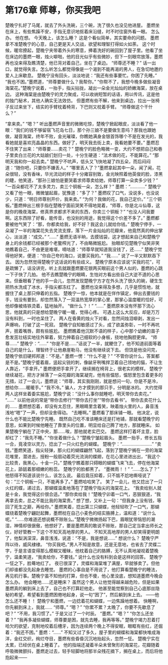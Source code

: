 # 第176章 师尊，你买我吧
楚晚宁扎好了马尾，就去了外头洗碗，三个碗，洗了很久也没见他进屋。
墨燃坐在床上，有些焦躁不安，手指无意识地抠着床沿缝，时不时往窗外看一眼。
怎么办。
他在想。
今天晚上，该怎么睡？
这是个看似简单，其实要命的问题。
墨燃拿不准楚晚宁的心意，自己更是天人交战，欲望和理智打得如火如荼。
这个时候，暖帘撩起，楚晚宁夹带着外头的寒意，捧着洗好的碗回到了屋子里。他看了坐在床边的墨燃一眼，烛火噼啪，他的目光似乎有些微妙，但下一刻眼帘放落，墨燃再也没来得及瞧清楚，他已背对着自己，坐在了桌边。
“师尊还不睡？”
话一出口，就觉得失言。怎么听怎么都觉得像是一个渴到不能再渴的男人，在急切地邀约爱人上床歇息。
楚晚宁没有回头，淡淡地说：“我还有些事要忙。你困了先睡。”
“我也不困。”墨燃道，“师尊要做什么？我帮你。”
“你帮不了，我想今晚多做些凝音海棠花。”楚晚宁说着，一抬手，指尖拈拢，凝出一朵金光灿灿的娇嫩海棠，放在桌边。
这种海棠是由楚晚宁的灵力聚成，可以收纳短暂的话语，用以传讯，这是他的独门秘术，其他人确实无法效仿。
但墨燃有些不解，他来到桌边，拉出一张椅子反过来坐下，结实的手臂枕着椅背，下巴则又枕着手臂。
“师尊做这个干什么？”

“拿来卖。”
“嗯？”
听出墨燃声音里的微微吃惊，楚晚宁掀起眼皮，淡淡看了他一眼：“我们的钱不够留宿飞花岛七日，那个孙三娘不是要做生意吗？那我也跟她做，凝音海棠，终年不败，金光璀璨，你瞧她满身金银首饰哪个不是在发光的，我看她就是喜欢亮晶晶的东西。做好了，明天我去街上卖，我看她要不要。”
墨燃忍不住笑了出来：“师尊要……卖花？”
楚晚宁的脸色略微一变，大约不想把自己和巷子里卖白兰花的大姑娘们划归一处，十分生硬道：“法术做的花，不能算花。”
“那明天我和你一起去卖。”
楚晚宁不吭声，低头又飞快地凝了四五朵，而后闷闷道：“随你吧，只要你不嫌丢人。”
“哪里丢人了？”墨燃拿起其中一朵，闻了闻，花朵很轻，没有香味，华光流动的样子十分雍容别致，金光映照着他英俊的脸，漆黑的睫，他笑道，“那孙三娘怕是要哭着求师尊卖给她，师尊打算一朵卖多少钱？”
“一百朵都花不了太多灵力，卖三个铜板一朵，怎么样？”
墨燃：“…………”
楚晚宁又看了他一眼，微微皱起眉，犹豫道：“多了？”
墨燃叹了口气，没说多，也没说少，只道：“明日师尊别开价，我来卖。”
“为何？我做的花，我自己定价。”
“三个铜板。”墨燃伸出三根手指在楚晚宁面前哭笑不得地晃着，“师尊，你是北斗仙尊，这是你的晚夜海棠，修真界求都求不来的东西，你卖三个铜板？”
“也没人问我要啊。这东西除了好看，能传音，也没别的用途，我觉得这个价差不多了。”
墨燃都要被他气笑了：“那，你都卖给我，好不好？我这会儿就给你钱。”
楚晚宁停手，一朵凝了一半的海棠花失去灵流支撑，落下一片金灿灿的花瓣来，他竟然真的伸出掌心，淡淡道：“成交。”
“……”
墨燃无语半晌，去摸钱袋，这才想起来自己和楚晚宁身上的余钱都已经被那个老鳖榨光了，不由略微尴尬。
抬眼却见楚晚宁似笑非笑地瞧着自己，不由更是难堪，嘀咕道：“师尊早就知道我没钱了，还……”
楚晚宁觉得他好笑，便道：“你自己夸的海口，说要买我的。”
“我……”
说了一半又默默吞下去。
因为忽然觉得楚晚宁这话说的有些歧义。
楚晚宁原本应该说“买我的花”，可是疏懒了，话没讲完，听上去就跟墨燃要花银两买眼前这个男人似的，墨燃的心跳一下子快了几拍。
他不去瞧楚晚宁的眼睛，生怕对方看出些自己大逆不道的心思来。但垂眼看了他的手一会儿，忽然发现楚晚宁方才在外头洗了很久的碗，硬生生把热水洗成了冰水，手指尖都冻红了。
墨燃也没来得及多想，几乎是惯性地，就握住了桌上那只伸着的五指。
楚晚宁一惊，他本就是在佯作镇定，伸出去要钱的手，钱没有要到，却忽然落入了一双温热宽厚的掌心里，那掌心温度暖的恰好，可他却像被烙铁烫着，猛地抽开。
“做什么？！”
“……”
墨燃原本没有怀那下流心思，他就真的只是想给楚晚宁暖一暖，觉得心疼。
可遇上这么大反应，却是万万没有料到，一时也呆住了。
两人在昏黄的烛火下对看，忽然间烛泪噼剥，发出一声爆响，打破了这一死寂。
楚晚宁自知敏感过了头，成了欲盖弥彰，一时不再吭声，抿着嘴唇，颇有些尴尬。
墨燃瞧着他沉默不语的样子，心中那个幼嫩的苗子愈发茁壮结实地往外窜着，努力抻着自己细软的小身板，挠地他胸腔更痒。
“师尊……”
楚晚宁：“……”
“你是不是……”话说了一半，就鲠住了，他不知道前面等着自己的是什么，理智终于让他悬崖勒马，他没有继续说下去。
但饶是他没问完，楚晚宁依旧硬邦邦道：“不是。”
墨燃一愣：“什么不是？”
“不管你说什么，答案都是不是。”楚晚宁蹙着眉，竖起尖锐的刺，像龇牙咧嘴捍卫着自己领地的猫，不让生人靠近，“手拿开。”
墨燃便把手拿开了，继续搁在椅背上，很老实的模样。
楚晚宁继续凝花，把方才掉落了一朵花瓣的海棠凝完，他有些愠怒，愠怒里包含着更多的无措，过了一会儿，墨燃说：“师尊，其实我刚刚，就是想问一句，你是不是冷，想给你……暖暖手。”
“我不冷。”
骗人，方才摸到的那只手，分明是冰的。
大约觉得两人这样坐着委实尴尬，楚晚宁说：“没什么事你就睡吧，明天带你去卖花。”
“……”
以前他说的常是“带你去修行”“带你去打坐”“带你去看书”。
带你去卖花什么的……
墨燃想忍着，却没有太忍住，黑眼睛里含着笑，映着烛火里的人，鼻音浅浅地“嗯”了一声，但却没舍得动。
“去睡啊。”
墨燃看了那床铺一眼。
他决定，说什么也不能比楚晚宁先睡。
既然自己吃不准该睡床还是打地铺，那就看楚晚宁的意思，如果到时候他睡在了靠里头的位置，明显给自己腾了地方，那就睡床。
如果楚晚宁躺在了正中央，那……唉，那他就老实巴交。
墨燃这样打着坏主意，脸却红了：“我先不睡。”
“你坐着做什么？”楚晚宁皱起眉头。
墨燃一抬手，修长五指一合，竟凌空以灵力，捻出了一只火红色的蝴蝶。
楚晚宁：“……………………”
“卖钱。”墨燃笑道，指尖轻弹，那火红的蝴蝶翩然飞起，落到了楚晚宁搁在一旁的海棠花堆里，潜进去，授粉一般扇动着荧光流淌的蝶翅，在花心里进进出出，“我这个比较贵，我黑心，十金一只。”
楚晚宁瞧着那只碍眼的蝴蝶飞来飞去，停在他海棠花上，舔舐着那细嫩的粉蕊。
楚晚宁的脸都黑了。
“墨微雨！！”
“……怎么了？”
他怒得不知道该说什么，该怎么说。
最后竟压抑着，只不尴不尬地嘶哑说了句：“三个铜板一只，不能再多了。”
墨燃哈哈笑了。
笑了一会儿，他又捻出了一只火红的蝶，递过去，那蝴蝶温柔地落在了楚晚宁指尖的海棠花上。
“我卖给别人就是十金，我觉得这价很合适。”
“那你卖给我！”楚晚宁卯着一口气，恶狠狠道，“我再拿去卖，总之不能比我的海棠贵。”
想了想，又补上一句：“但我身上没有钱，等回了死生之巅，再给你。”
墨燃笑着，捻出第三只蝴蝶，他轻轻吹了一口气，那蝴蝶绕着楚晚宁翩跹起舞，墨燃枕在自己小麦色的结实胳膊上，温和道：“说什么呢。”
“……你难道还想说概不赊账么。”楚晚宁微微扬起下巴，眉眼犹带恼怒的潮湿，神情却很倨傲，他想好了，要是墨燃真的敢说不赊账，那自己定当拿出师长之仪，好好管教一下这个不知天高地厚的男人。
不知天高地厚的男人却笑得更明朗了，他梨涡深深，鼻音浅浅，说道：“不是，我是想说……”
想说什么？
楚晚宁严阵以待，威风棣棣。
“你买我吧。”男人不知是故意，还是无意地，也省去了灵蝶二字，于是言语变得那么模糊又暧昧，他枕着自己的胳膊，无不认真地凝视着楚晚宁，温柔笑道，“我卖给你，不要钱。”
说什么也没有料到会是这样的回答。
楚晚宁一怔之下，脸蓦地红了。
夜已很深了，灵蝶和海棠堆了满屋，早就够卖了。但他们却谁都没先起身去睡觉。
墨燃的心事自是不用说了，他打算看楚晚宁的睡法，再见机行事。楚晚宁虽不知他的打算，但也不傻，他心里没底，想知道墨燃今晚会怎么办。
他会睡地……还是睡床？
虽然这个男人让他觉得越来越危险，但是如果墨燃真的躺到床上去了，自己也不打算赶他走。
他甚至能觉察到自己心底那丝隐秘的希望，希望看到墨燃困倦地起身，说一句“困了”，然后躺到床上去。
——他怎么还不睡！！
楚晚宁和墨燃，一边捻着花和蝴蝶，一边焦躁地想着。
快睡啊，你先躺到床上，我就……
“师尊。”
“嗯？”
“你累不累？太晚了，你要不先歇息了吧？”
“不用，我习惯了。”
于是又过了一个时辰。
“墨燃。”
“嗯？”
“你怎么还坐着？”
“我再多凝些蝴蝶，师尊要是困，就先去睡，我再等等。”
楚晚宁竭力忍着打哈欠的欲望，克制地咬着后槽牙，因为连续两个晚上不得安眠，眼眶有些红，还倔着：“我还不困。”
墨燃：“……”
不知又过了多久，屋子里的蝴蝶和海棠都快堆成海洋，金红交织，绚烂夺目，墨燃有些昏昏沉沉地抬起头，忽然一怔。
楚晚宁实在太累，已经伏在桌上睡着了。
他的指端还凝着半朵未曾聚形的海棠花，花瓣随着呼吸微微颤抖，墨燃走过去，轻手轻脚地将那半朵残花摘下，搁在桌上，而后将他抱起来——
